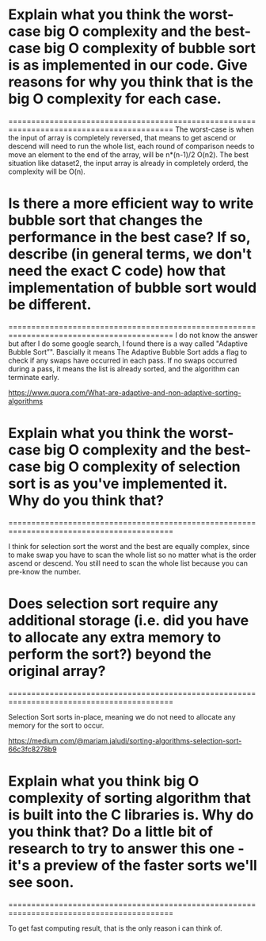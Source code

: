 # Explain what you think the worst-case big O complexity and the best-case big O complexity of bubble sort is as implemented in our code. Give reasons for why you think that is the big O complexity for each case.

==========================================================================================
The worst-case is when the input of array is completely reversed, that means to get ascend or descend will need to run
the whole list, each round of comparison needs to move an element to the end of the array, will be n*(n-1)/2 O(n2).
The best situation like dataset2, the input array is already in completely orderd, the complexity will be O(n).

# Is there a more efficient way to write bubble sort that changes the performance in the best case? If so, describe (in general terms, we don't need the exact C code) how that implementation of bubble sort would be different.

==========================================================================================
I do not know the answer but after I do some google search, I found there is a way called "Adaptive Bubble Sort”".
Bascially it means The Adaptive Bubble Sort adds a flag to check if any swaps have occurred in each pass. If no swaps occurred during a pass, it means the list is already sorted, and the algorithm can terminate early. 

https://www.quora.com/What-are-adaptive-and-non-adaptive-sorting-algorithms


# Explain what you think the worst-case big O complexity and the best-case big O complexity of selection sort is as you've implemented it. Why do you think that?

==========================================================================================

I think for selection sort the worst and the best are equally complex, since to make swap you have to scan the whole 
list so no matter what is the order ascend or descend. You still need to scan the whole list because you can pre-know 
the number.

# Does selection sort require any additional storage (i.e. did you have to allocate any extra memory to perform the sort?) beyond the original array?
==========================================================================================

Selection Sort sorts in-place, meaning we do not need to allocate any memory for the sort to occur.

https://medium.com/@mariam.jaludi/sorting-algorithms-selection-sort-66c3fc8278b9

# Explain what you think big O complexity of sorting algorithm that is built into the C libraries is. Why do you think that? Do a little bit of research to try to answer this one - it's a preview of the faster sorts we'll see soon.
==========================================================================================

To get fast computing result, that is the only reason i can think of.

